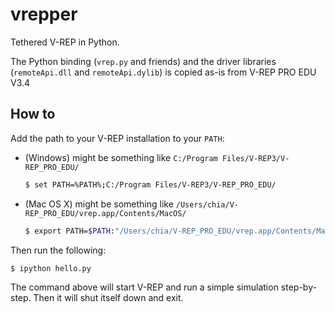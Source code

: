 # vrepper

Tethered V-REP in Python.

The Python binding (`vrep.py` and friends) and the driver libraries (`remoteApi.dll` and `remoteApi.dylib`) is copied as-is from V-REP PRO EDU V3.4

## How to

Add the path to your V-REP installation to your `PATH`:

- (Windows) might be something like `C:/Program Files/V-REP3/V-REP_PRO_EDU/`

  ```bash
  $ set PATH=%PATH%;C:/Program Files/V-REP3/V-REP_PRO_EDU/
  ```

- (Mac OS X) might be something like `/Users/chia/V-REP_PRO_EDU/vrep.app/Contents/MacOS/`

  ```bash
  $ export PATH=$PATH:"/Users/chia/V-REP_PRO_EDU/vrep.app/Contents/MacOS/"
  ```

Then run the following:

```bash
$ ipython hello.py
```

The command above will start V-REP and run a simple simulation step-by-step. Then it will shut itself down and exit.
